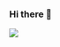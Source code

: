 ### Hi there 👋

![ ](https://github-readme-stats.vercel.app/api/top-langs/?username=sussygamedeveloper&theme=dracula&show_icons=true)
